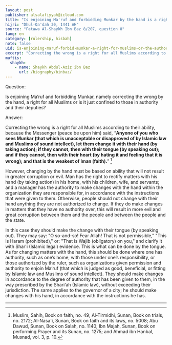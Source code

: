 ```yaml
---
layout: post
publisher: alsalafiyyah@icloud.com
title: "Is enjoining Ma'ruf and forbidding Munkar by the hand is a right for all Muslims or is it just confined to those in authority and their deputies?"
hijri: "Dhul-Qa'dah 30, 1441 AH"
source: "Fatawa Al-Shaykh Ibn Baz 8/207, question 8"
lang: en
category: [rulership, hisbah]
note: false
uid: is-enjoining-maruf-forbid-munkar-a-right-for-muslims-or-the-authorities
excerpt: "Correcting the wrong is a right for all Muslims according to their ability. However, changing by the hand must be based on ability that will not result in greater corruption or evil. Man has the right to rectify matters with his hand (by taking action) in his home, with his children, wife, and servants; and a manager has the authority to make changes with the hand within the organization they are responsible for, in accordance with the instructions that were given to them."
muftis:
  shaykh: 
    - name: Shaykh Abdul-Aziz ibn Baz
      url: /biography/binbaz/
---
```


Question:

Is enjoining Ma‘ruf and forbidding Munkar, namely correcting the wrong by the hand, a right for all Muslims or is it just confined to those in authority and their deputies?

Answer:

Correcting the wrong is a right for all Muslims according to their ability, because the Messenger (peace be upon him) said, “**Anyone of you who sees Munkar (that which is unacceptable or disapproved of by Islamic law and Muslims of sound intellect), let them change it with their hand (by taking action); if they cannot, then with their tongue (by speaking out); and if they cannot, then with their heart (by hating it and feeling that it is wrong); and that is the weakest of Iman (faith).**” [^1]

However, changing by the hand must be based on ability that will not result in greater corruption or evil. Man has the right to rectify matters with his hand (by taking action) in his home, with his children, wife, and servants; and a manager has the authority to make changes with the hand within the organization they are responsible for, in accordance with the instructions that were given to them. Otherwise, people should not change with their hand anything they are not authorized to change. If they do make changes in matters that they have no authority over, this will result in more evil and great corruption between them and the people and between the people and the state. 

In this case they should make the change with their tongue (by speaking out). They may say: "O so-and-so! Fear Allah! That is not permissible," "This is Haram (prohibited)," or: "That is Wajib (obligatory) on you," and clarify it with Shar'i (Islamic legal) evidence. This is what can be done by the tongue. As for changing matters with the hand, this should be done where one has authority, such as one’s home, with those under one’s responsibility, or those authorized by the ruler, such as organizations given permission and authority to enjoin Ma‘ruf (that which is judged as good, beneficial, or fitting by Islamic law and Muslims of sound intellect). They should make changes in accordance to the degree of authority that has been given to them, in the way prescribed by the Shari‘ah (Islamic law), without exceeding their jurisdiction. The same applies to the governor of a city; he should make changes with his hand, in accordance with the instructions he has.

---

[^1]: Muslim, Sahih, Book on faith, no. 49; Al-Tirmidhi, Sunan, Book on trials, no. 2172; Al-Nasa'i, Sunan, Book on faith and its laws, no. 5008; Abu Dawud, Sunan, Book on Salah, no. 1140; Ibn Majah, Sunan, Book on performing Prayer and its Sunan, no. 1275; and Ahmad ibn Hanbal, Musnad, vol. 3, p. 10.
